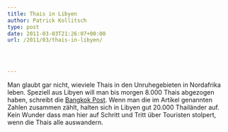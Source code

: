 ```yaml
---
title: Thais in Libyen
author: Patrick Kollitsch
type: post
date: 2011-03-03T21:26:07+00:00
url: /2011/03/thais-in-libyen/




---
```

Man glaubt gar nicht, wieviele Thais in den Unruhegebieten in Nordafrika leben. Speziell aus Libyen will man bis morgen 8.000 Thais abgezogen haben, schreibt die [Bangkok Post][1]. Wenn man die im Artikel genannten Zahlen zusammen z&auml;hlt, halten sich in Libyen gut 20.000 Thail&auml;nder auf. Kein Wunder dass man hier auf Schritt und Tritt &uuml;ber Touristen stolpert, wenn die Thais alle auswandern.

 [1]: http://www.bangkokpost.com/news/local/224631/8000-thais-out-of-libya-by-march-5